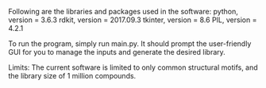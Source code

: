 Following are the libraries and packages used in the software:
python, version = 3.6.3
rdkit, version = 2017.09.3
tkinter, version = 8.6
PIL, version = 4.2.1

To run the program, simply run main.py. 
It should prompt the user-friendly GUI for you to manage the inputs and 
generate the desired library. 

Limits:
The current software is limited to only common structural motifs, and
the library size of 1 million compounds. 